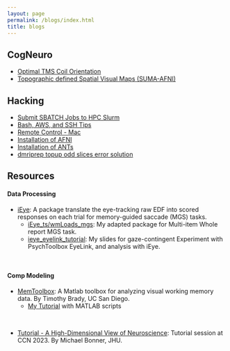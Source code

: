 ```yaml
---
layout: page
permalink: /blogs/index.html
title: blogs
---
```


## CogNeuro

- [Optimal TMS Coil Orientation](https://classic-comb-130.notion.site/Optimal-TMS-Coil-Orientation-67cead69b489400e82980f61b68994c1?pvs=4)
- [Topographic defined Spatial Visual Maps (SUMA-AFNI)](https://classic-comb-130.notion.site/Topographical-Spatial-Visual-Maps-183d241be78e4a37b98755d7fdab9bba?pvs=4)

## Hacking

- [Submit SBATCH Jobs to HPC Slurm](https://classic-comb-130.notion.site/Submit-Jobs-to-HPC-Slurm-34dfb2417fa0407da32dae4002401d5e?pvs=4)
- [Bash, AWS, and SSH Tips](https://classic-comb-130.notion.site/Bash-AWS-and-SSH-Tips-baa2e0ac79a54d108c5ace253c709eca?pvs=4)
- [Remote Control - Mac](https://classic-comb-130.notion.site/Remote-Control-Mac-02d1741e3bc74ca69758ba912a1a3ad9?pvs=4)
- [Installation of AFNI](https://classic-comb-130.notion.site/Installation-of-AFNI-d6fcf9262e944de9b73b0b75f9093ba2?pvs=4)
- [Installation of ANTs](https://classic-comb-130.notion.site/Installation-of-ANTs-fcb270a1f15e4908a6b49ed4f0390c94?pvs=4)
- [dmriprep topup odd slices error solution](https://classic-comb-130.notion.site/dmriprep-topup-error-solution-225284d1815c414382ec5b2ef754a760?pvs=4)

## Resources

#### Data Processing

- [iEye](https://wemackey.github.io/iEye/): A package translate the eye-tracking raw EDF into scored responses on each trial for memory-guided saccade (MGS) tasks. 
  - [iEye_ts/wmLoads_mgs](https://github.com/Qingqing-Yang-177/iEye_qy-WMLoads/tree/iEye_ts/): My adapted package for Multi-item Whole report MGS task.
  - [ieye_eyelink_tutorial](file/ieye_eyelink_tutorial.pdf): My slides for gaze-contingent Experiment with PsychToolbox EyeLink, and analysis with iEye.
<br>

#### Comp Modeling
- [MemToolbox](https://github.com/visionlab/MemToolbox): A Matlab toolbox for analyzing visual working memory data. By Timothy Brady, UC San Diego.
  - [My Tutorial](https://github.com/Qingqing-Yang-177/MemToolbox_Tutorial-Pipeline/tree/master) with MATLAB scripts
<br>

- [Tutorial - A High-Dimensional View of Neuroscience](https://bonnerlab.github.io/ccn-tutorial/): Tutorial session at CCN 2023. By Michael Bonner, JHU.
<br>
